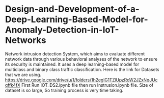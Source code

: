 # Design-and-Development-of-a-Deep-Learning-Based-Model-for-Anomaly-Detection-in-IoT-Networks
Network intrusion detection System, which aims to evaluate different network data through various behavioral analyses of the network to ensure its security is maintained. It uses a deep learning-based model for multiclass and binary class traffic classification.
Here is the link for Datasets that we are using. https://drive.google.com/drive/u/1/folders/1h2egIG1TZlUpzRoW2JZxNqJUcqffk4fX
First Run IOT_DS2.ipynb file then run Instrusion.ipynb file. Size of dataset is so large, So training process is very time taking.
